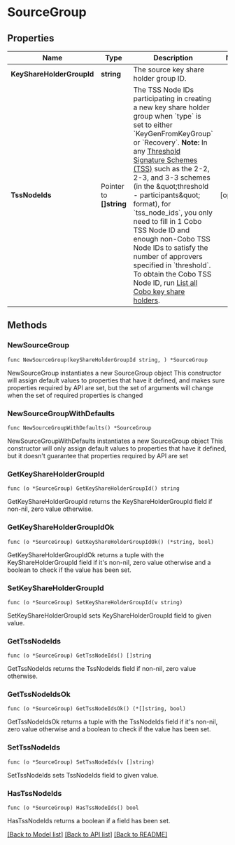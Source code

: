 # SourceGroup

## Properties

Name | Type | Description | Notes
------------ | ------------- | ------------- | -------------
**KeyShareHolderGroupId** | **string** | The source key share holder group ID. | 
**TssNodeIds** | Pointer to **[]string** | The TSS Node IDs participating in creating a new key share holder group when &#x60;type&#x60; is set to either &#x60;KeyGenFromKeyGroup&#x60; or &#x60;Recovery&#x60;.   **Note:** In any [Threshold Signature Schemes (TSS)](https://manuals.cobo.com/en/portal/mpc-wallets/introduction#threshold-signature-scheme-tss) such as the 2-2, 2-3, and 3-3 schemes (in the \&quot;threshold - participants\&quot; format), for &#x60;tss_node_ids&#x60;, you only need to fill in 1 Cobo TSS Node ID and enough non-Cobo TSS Node IDs to satisfy the number of approvers specified in &#x60;threshold&#x60;. To obtain the Cobo TSS Node ID, run [List all Cobo key share holders](/v2/api-references/wallets--mpc-wallets/list-all-cobo-key-share-holders).  | [optional] 

## Methods

### NewSourceGroup

`func NewSourceGroup(keyShareHolderGroupId string, ) *SourceGroup`

NewSourceGroup instantiates a new SourceGroup object
This constructor will assign default values to properties that have it defined,
and makes sure properties required by API are set, but the set of arguments
will change when the set of required properties is changed

### NewSourceGroupWithDefaults

`func NewSourceGroupWithDefaults() *SourceGroup`

NewSourceGroupWithDefaults instantiates a new SourceGroup object
This constructor will only assign default values to properties that have it defined,
but it doesn't guarantee that properties required by API are set

### GetKeyShareHolderGroupId

`func (o *SourceGroup) GetKeyShareHolderGroupId() string`

GetKeyShareHolderGroupId returns the KeyShareHolderGroupId field if non-nil, zero value otherwise.

### GetKeyShareHolderGroupIdOk

`func (o *SourceGroup) GetKeyShareHolderGroupIdOk() (*string, bool)`

GetKeyShareHolderGroupIdOk returns a tuple with the KeyShareHolderGroupId field if it's non-nil, zero value otherwise
and a boolean to check if the value has been set.

### SetKeyShareHolderGroupId

`func (o *SourceGroup) SetKeyShareHolderGroupId(v string)`

SetKeyShareHolderGroupId sets KeyShareHolderGroupId field to given value.


### GetTssNodeIds

`func (o *SourceGroup) GetTssNodeIds() []string`

GetTssNodeIds returns the TssNodeIds field if non-nil, zero value otherwise.

### GetTssNodeIdsOk

`func (o *SourceGroup) GetTssNodeIdsOk() (*[]string, bool)`

GetTssNodeIdsOk returns a tuple with the TssNodeIds field if it's non-nil, zero value otherwise
and a boolean to check if the value has been set.

### SetTssNodeIds

`func (o *SourceGroup) SetTssNodeIds(v []string)`

SetTssNodeIds sets TssNodeIds field to given value.

### HasTssNodeIds

`func (o *SourceGroup) HasTssNodeIds() bool`

HasTssNodeIds returns a boolean if a field has been set.


[[Back to Model list]](../README.md#documentation-for-models) [[Back to API list]](../README.md#documentation-for-api-endpoints) [[Back to README]](../README.md)


